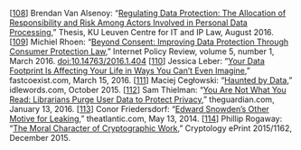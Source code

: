 [[108](ch12.html#VanAlsenoy2016wb-marker)] Brendan Van Alsenoy:
“[Regulating Data Protection: The
Allocation of Responsibility and Risk Among Actors Involved in Personal Data Processing](https://lirias.kuleuven.be/handle/123456789/545027),”
Thesis, KU Leuven Centre for IT and IP Law, August 2016. [[109](ch12.html#Rhoen2016ff-marker)] Michiel Rhoen:
“[Beyond
Consent: Improving Data Protection Through Consumer Protection Law](http://policyreview.info/articles/analysis/beyond-consent-improving-data-protection-through-consumer-protection-law),” Internet Policy
Review, volume 5, number 1, March 2016.
[doi:10.14763/2016.1.404](http://dx.doi.org/10.14763/2016.1.404) [[110](ch12.html#Leber2016xy-marker)] Jessica Leber:
“[Your
Data Footprint Is Affecting Your Life in Ways You Can’t Even Imagine](https://www.fastcoexist.com/3057514/your-data-footprint-is-affecting-your-life-in-ways-you-cant-even-imagine),” fastcoexist.com, March 15,
2016. [[111](ch12.html#Ceglowski2015vw-marker)] Maciej Cegłowski:
“[Haunted by Data](http://idlewords.com/talks/haunted_by_data.htm),” idlewords.com,
October 2015. [[112](ch12.html#Thielman2016bt-marker)] Sam Thielman:
“[You
Are Not What You Read: Librarians Purge User Data to Protect Privacy](https://www.theguardian.com/us-news/2016/jan/13/us-library-records-purged-data-privacy),” theguardian.com,
January 13, 2016. [[113](ch12.html#Friedersdorf2014yc-marker)] Conor Friedersdorf:
“[Edward
Snowden’s Other Motive for Leaking](http://www.theatlantic.com/politics/archive/2014/05/edward-snowdens-other-motive-for-leaking/370068/),” theatlantic.com, May 13, 2014. [[114](ch12.html#Rogaway2015uc-marker)] Phillip Rogaway:
“[The Moral Character of
Cryptographic Work](http://web.cs.ucdavis.edu/~rogaway/papers/moral-fn.pdf),” Cryptology ePrint 2015/1162, December 2015.